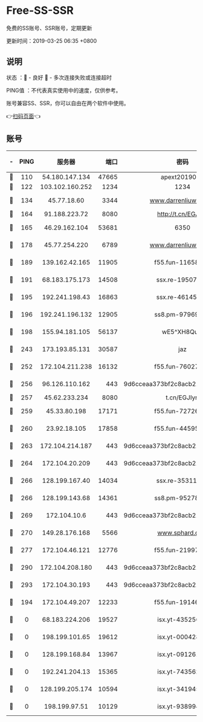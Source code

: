 # Free-SS-SSR

免费的SS账号、SSR账号，定期更新

更新时间：2019-03-25 06:35 +0800

## 说明

状态     ：🙂 - 良好 🙁 - 多次连接失败或连接超时

PING值   ：不代表真实使用中的速度，仅供参考。

账号兼容SS、SSR，你可以自由在两个软件中使用。

👉[扫码页面](https://liesauer.github.io/Free-SS-SSR/)👈

## 账号

|-|PING|服务器|端口|密码|加密方式|区域|
|:----:|:----:|:-----:|-----:|:----:|:----:|:----:|
|🙂|110|54.180.147.134|47665|apext2019001|chacha20|KR|
|🙂|122|103.102.160.252|1234|1234|rc4-md5|JP|
|🙂|134|45.77.18.60|3344|www.darrenliuwei.com|aes-256-cfb|JP|
|🙂|164|91.188.223.72|8080|http://t.cn/EGJIyrl|rc4-md5|RU|
|🙂|165|46.29.162.104|53681|6350|aes-128-ctr|RU|
|🙂|178|45.77.254.220|6789|www.darrenliuwei.com|aes-256-cfb|SG|
|🙂|189|139.162.42.165|11905|f55.fun-11658175|aes-256-cfb|SG|
|🙂|191|68.183.175.173|14508|ssx.re-19507482|aes-256-cfb|US|
|🙂|195|192.241.198.43|16863|ssx.re-46145720|aes-256-cfb|US|
|🙂|196|192.241.196.132|12905|ss8.pm-97969807|aes-256-cfb|US|
|🙂|198|155.94.181.105|56137|wE5^XH8Quw|aes-256-cfb|US|
|🙂|243|173.193.85.131|30587|jaz|aes-256-cfb|US|
|🙂|252|172.104.211.238|16132|f55.fun-76027787|aes-256-cfb|US|
|🙂|256|96.126.110.162|443|9d6cceaa373bf2c8acb22e60b6a58be6|aes-256-cfb|US|
|🙂|257|45.62.233.234|8080|t.cn/EGJIyrl|rc4-md5|CA|
|🙂|259|45.33.80.198|17171|f55.fun-72726729|aes-256-cfb|US|
|🙂|260|23.92.18.105|17858|f55.fun-44595714|aes-256-cfb|US|
|🙂|263|172.104.214.187|443|9d6cceaa373bf2c8acb22e60b6a58be6|aes-256-cfb|US|
|🙂|264|172.104.20.209|443|9d6cceaa373bf2c8acb22e60b6a58be6|aes-256-cfb|US|
|🙂|266|128.199.167.40|14034|ssx.re-35311093|aes-256-cfb|SG|
|🙂|266|128.199.143.68|14361|ss8.pm-95278074|aes-256-cfb|SG|
|🙂|269|172.104.10.6|443|9d6cceaa373bf2c8acb22e60b6a58be6|aes-256-cfb|US|
|🙂|270|149.28.176.168|5566|www.sphard.com|aes-256-cfb|AU|
|🙂|277|172.104.46.121|12776|f55.fun-21997792|aes-256-cfb|SG|
|🙂|290|172.104.208.180|443|9d6cceaa373bf2c8acb22e60b6a58be6|aes-256-cfb|US|
|🙂|293|172.104.30.193|443|9d6cceaa373bf2c8acb22e60b6a58be6|aes-256-cfb|US|
|🙂|194|172.104.49.207|12233|f55.fun-19146730|aes-256-cfb|SG|
|🙁|0|68.183.224.206|19527|isx.yt-43525673|aes-256-cfb|SG|
|🙁|0|198.199.101.65|19612|isx.yt-00042869|aes-256-cfb|US|
|🙁|0|128.199.168.84|13967|isx.yt-09126188|aes-256-cfb|SG|
|🙁|0|192.241.204.13|15365|isx.yt-74356229|aes-256-cfb|US|
|🙁|0|128.199.205.174|10594|isx.yt-34194530|aes-256-cfb|SG|
|🙁|0|198.199.97.51|10129|isx.yt-93899437|aes-256-cfb|US|
